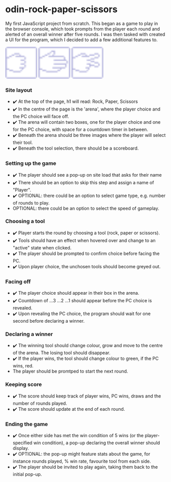# odin-rock-paper-scissors
My first JavaScript project from scratch. This began as a game to play in the browser console, which took prompts from the player each round and alerted of an overall winner after five rounds. I was then tasked with created a UI for the program, which I decided to add a few additional features to.

<div float="left">
  <img src="./images/rock-hover.svg" width="100" />
  <img src="./images/paper-hover.svg" width="100" /> 
  <img src="./images/scissors-hover.svg" width="100" />
</div>

### Site layout
- ✔️ At the top of the page, h1 will read: Rock, Paper, Scissors
- ✔️ In the centre of the page is the 'arena', where the player choice and the PC choice will face off.
- ✔️ The arena will contain two boxes, one for the player choice and one for the PC choice, with space for a countdown timer in between.
- ✔️ Beneath the arena should be three images where the player will select their tool.
- ✔️ Beneath the tool selection, there should be a scoreboard.

### Setting up the game
- ✔️ The player should see a pop-up on site load that asks for their name
- ✔️ There should be an option to skip this step and assign a name of "Player".
- ✔️ OPTIONAL: there could be an option to select game type, e.g. number of rounds to play.
- OPTIONAL: there could be an option to select the speed of gameplay.

### Choosing a tool
- ✔️ Player starts the round by choosing a tool (rock, paper or scissors).
- ✔️ Tools should have an effect when hovered over and change to an "active" state when clicked.
- ✔️ The player should be prompted to confirm choice before facing the PC.
- ✔️ Upon player choice, the unchosen tools should become greyed out.

### Facing off
- ✔️ The player choice should appear in their box in the arena.
- ✔️ Countdown of ...3 ...2 ...1 should appear before the PC choice is revealed.
- ✔️ Upon revealing the PC choice, the program should wait for one second before declaring a winner.

### Declaring a winner
- ✔️ The winning tool should change colour, grow and move to the centre of the arena. The losing tool should disappear.
- ✔️ If the player wins, the tool should change colour to green, if the PC wins, red.
- The player should be promtped to start the next round.

### Keeping score
- ✔️ The score should keep track of player wins, PC wins, draws and the number of rounds played.
- ✔️ The score should update at the end of each round.

### Ending the game
- ✔️ Once either side has met the win condition of 5 wins (or the player-specified win condition), a pop-up declaring the overall winner should display.
- ✔️ OPTIONAL: the pop-up might feature stats about the game, for instance rounds played, % win rate, favourite tool from each side.
- ✔️ The player should be invited to play again, taking them back to the initial pop-up.
